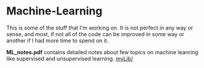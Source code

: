 # Machine-Learning

This is some of the stuff that I'm working on. It is not perfect in any way or sense, and most, if not all of the code can be improved in some way or another if I had more time to spend on it.

<b>ML_notes.pdf</b> contains detailed notes about few topics on machine leanring like supervised and unsupervised learning.
<a href="https://github.com/Akshat-Marya/Machine-Learning/blob/master/ML_notes.pdf">myLib/</a>
